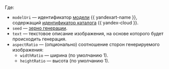 Где:

* `modelUri` — идентификатор [модели](../../../foundation-models/concepts/generation/models.md) {{ yandexart-name }}, содержащий [идентификатор каталога](../../../resource-manager/operations/folder/get-id.md) {{ yandex-cloud }}.
* `seed` — [зерно генерации](../../../foundation-models/concepts/generation/index.md).
* `text` — текстовое описание изображения, на основе которого будет происходить генерация.
* `aspectRatio` — (опционально) соотношение сторон генерируемого изображения:
	* `widthRatio` — ширина (по умолчанию 1).
	* `heightRatio` — высота (по умолчанию 1).

